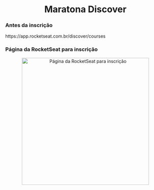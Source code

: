 <h1 align="center">Maratona Discover</h3>

<h3 align="left">Antes da inscrição</h3>
https://app.rocketseat.com.br/discover/courses

<h3 align="left">Página da RocketSeat para inscrição</h3>
<div align="center">
    <a href="https://maratonadiscover.rocketseat.com.br/inscricao">
        <img 
            src="https://maratonadiscover.rocketseat.com.br/_next/image?url=%2Fimages%2FillustrationEvolve.png&w=640&q=75" 
            alt="Página da RocketSeat para inscrição" 
            title="INSCRIÇÂO"
            width="400px">
    </a>
</div>
